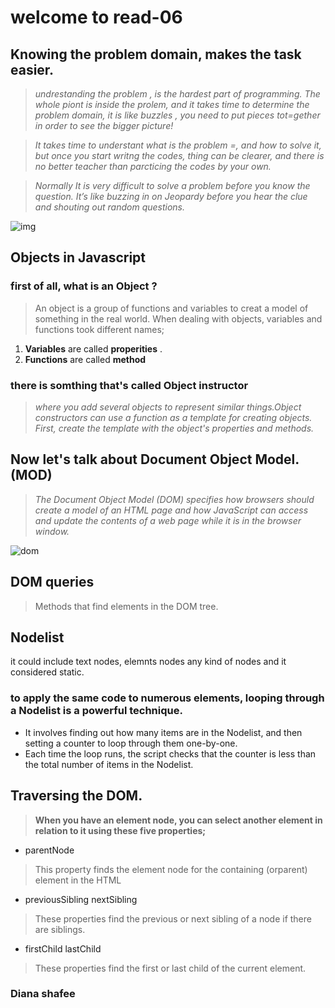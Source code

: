 # welcome to read-06 

## Knowing the problem domain, makes the task easier. 

> *undrestanding the problem , is the hardest part of programming. The whole piont is inside the prolem, and it takes time to determine the problem domain, it is like buzzles , you need to put pieces tot=gether in order to see the bigger picture!* 

> *It takes time to understant what is the problem =, and how to solve it, but once you start writng the codes, thing can be clearer, and there is no better teacher than parcticing the codes by your own.*

> *Normally It is very difficult to solve a problem before you know the question.  It’s like buzzing in on Jeopardy before you hear the clue and shouting out random questions.*

![img](https://i.pinimg.com/originals/00/2c/74/002c74f93ef7b4bcea8a507f13fc460c.jpg)

## Objects in Javascript 
### first of all, what is an Object ?
> An object is a group of functions and variables to creat a model of something in the real world. 
> When dealing with objects, variables and functions took different names; 
 1. **Variables** are called **properities** .
 2. **Functions** are called **method**

 ### there is somthing that's called Object instructor 
 >  *where you add several objects to represent similar things.Object constructors can use a function as a template for creating objects. First,   create the template with the object's properties and methods.*

 ## Now let's talk about  Document Object Model. (MOD)
 > *The Document Object Model (DOM) specifies how browsers should create a model of an HTML page and how JavaScript can access and update the contents of a web page while it is in the browser window.*

 ![dom](https://simplesnippets.tech/wp-content/uploads/2018/10/what-is-document-object-model-in-JS-featured-image.jpg)


 ## DOM queries 
 > Methods that find elements in the DOM tree. 

 ## Nodelist 
 it could include text nodes, elemnts nodes any kind of nodes 
 and it considered static.

 ### to apply the same code to numerous elements, looping through a Nodelist is a powerful technique.
  - It involves finding out how many items are in the Nodelist, and then setting a counter to loop through them one-by-one. 
  - Each time the loop runs, the script checks that the counter is less than the total number of items in the Nodelist.

  ## Traversing the DOM. 
  > **When you have an element node, you can select another element in relation to it using these five properties;**

   - parentNode 
   > This property finds the element node for the containing (orparent) element in the HTML

   - previousSibling nextSibling
   > These properties find the previous or next sibling of a node if there are siblings. 

   -  firstChild lastChild 
   > These properties find the first or last child of the current element. 

   ### Diana shafee






